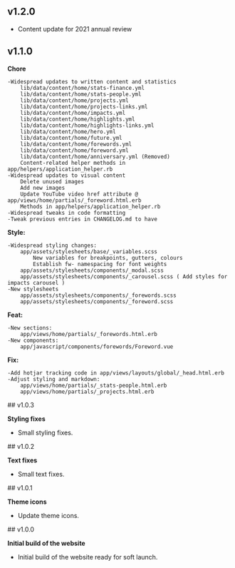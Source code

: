 ## v1.2.0

- Content update for 2021 annual review

## v1.1.0

 **Chore**

    -Widespread updates to written content and statistics
        lib/data/content/home/stats-finance.yml
        lib/data/content/home/stats-people.yml
        lib/data/content/home/projects.yml
        lib/data/content/home/projects-links.yml
        lib/data/content/home/impacts.yml
        lib/data/content/home/highlights.yml
        lib/data/content/home/highlights-links.yml
        lib/data/content/home/hero.yml
        lib/data/content/home/future.yml
        lib/data/content/home/forewords.yml
        lib/data/content/home/foreword.yml
        lib/data/content/home/anniversary.yml (Removed)
        Content-related helper methods in app/helpers/application_helper.rb
    -Widespread updates to visual content
        Delete unused images
        Add new images
        Update YouTube video href attribute @ app/views/home/partials/_foreword.html.erb
        Methods in app/helpers/application_helper.rb
    -Widespread tweaks in code formatting
    -Tweak previous entries in CHANGELOG.md to have

 **Style:**

    -Widespread styling changes:
        app/assets/stylesheets/base/_variables.scss
            New variables for breakpoints, gutters, colours
            Establish fw- namespacing for font weights
        app/assets/stylesheets/components/_modal.scss
        app/assets/stylesheets/components/_carousel.scss ( Add styles for impacts carousel )
    -New stylesheets
        app/assets/stylesheets/components/_forewords.scss
        app/assets/stylesheets/components/_foreword.scss

 **Feat:**

    -New sections:
        app/views/home/partials/_forewords.html.erb
    -New components:
        app/javascript/components/forewords/Foreword.vue

  **Fix:**

    -Add hotjar tracking code in app/views/layouts/global/_head.html.erb
    -Adjust styling and markdown:
        app/views/home/partials/_stats-people.html.erb
        app/views/home/partials/_projects.html.erb



## v1.0.3

**Styling fixes**

- Small styling fixes.

## v1.0.2

**Text fixes**

- Small text fixes.

## v1.0.1

**Theme icons**

- Update theme icons.

## v1.0.0

**Initial build of the website**

- Initial build of the website ready for soft launch.
